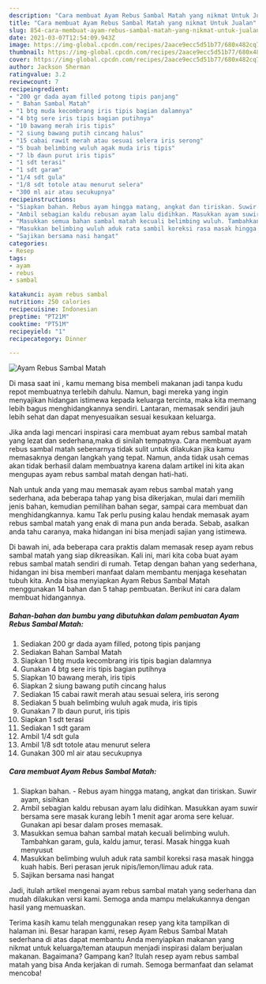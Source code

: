 ```yaml
---
description: "Cara membuat Ayam Rebus Sambal Matah yang nikmat Untuk Jualan"
title: "Cara membuat Ayam Rebus Sambal Matah yang nikmat Untuk Jualan"
slug: 854-cara-membuat-ayam-rebus-sambal-matah-yang-nikmat-untuk-jualan
date: 2021-03-07T12:54:09.943Z
image: https://img-global.cpcdn.com/recipes/2aace9ecc5d51b77/680x482cq70/ayam-rebus-sambal-matah-foto-resep-utama.jpg
thumbnail: https://img-global.cpcdn.com/recipes/2aace9ecc5d51b77/680x482cq70/ayam-rebus-sambal-matah-foto-resep-utama.jpg
cover: https://img-global.cpcdn.com/recipes/2aace9ecc5d51b77/680x482cq70/ayam-rebus-sambal-matah-foto-resep-utama.jpg
author: Jackson Sherman
ratingvalue: 3.2
reviewcount: 7
recipeingredient:
- "200 gr dada ayam filled potong tipis panjang"
- " Bahan Sambal Matah"
- "1 btg muda kecombrang iris tipis bagian dalamnya"
- "4 btg sere iris tipis bagian putihnya"
- "10 bawang merah iris tipis"
- "2 siung bawang putih cincang halus"
- "15 cabai rawit merah atau sesuai selera iris serong"
- "5 buah belimbing wuluh agak muda iris tipis"
- "7 lb daun purut iris tipis"
- "1 sdt terasi"
- "1 sdt garam"
- "1/4 sdt gula"
- "1/8 sdt totole atau menurut selera"
- "300 ml air atau secukupnya"
recipeinstructions:
- "Siapkan bahan. Rebus ayam hingga matang, angkat dan tiriskan. Suwir ayam, sisihkan"
- "Ambil sebagian kaldu rebusan ayam lalu didihkan. Masukkan ayam suwir bersama sere masak kurang lebih 1 menit agar aroma sere keluar. Gunakan api besar dalam proses memasak."
- "Masukkan semua bahan sambal matah kecuali belimbing wuluh. Tambahkan garam, gula, kaldu jamur, terasi. Masak hingga kuah menyusut"
- "Masukkan belimbing wuluh aduk rata sambil koreksi rasa masak hingga kuah habis. Beri perasan jeruk nipis/lemon/limau aduk rata."
- "Sajikan bersama nasi hangat"
categories:
- Resep
tags:
- ayam
- rebus
- sambal

katakunci: ayam rebus sambal 
nutrition: 250 calories
recipecuisine: Indonesian
preptime: "PT21M"
cooktime: "PT51M"
recipeyield: "1"
recipecategory: Dinner

---
```



![Ayam Rebus Sambal Matah](https://img-global.cpcdn.com/recipes/2aace9ecc5d51b77/680x482cq70/ayam-rebus-sambal-matah-foto-resep-utama.jpg)

Di masa  saat ini , kamu memang bisa membeli makanan jadi tanpa kudu repot membuatnya terlebih dahulu. Namun, bagi mereka yang ingin menyajikan hidangan istimewa kepada keluarga tercinta, maka kita memang lebih bagus menghidangkannya sendiri. Lantaran, memasak sendiri jauh lebih sehat dan dapat menyesuaikan sesuai kesukaan keluarga.

Jika anda lagi mencari inspirasi cara membuat ayam rebus sambal matah yang lezat dan sederhana,maka di sinilah tempatnya. Cara membuat ayam rebus sambal matah  sebenarnya tidak sulit untuk dilakukan jika kamu memasaknya dengan langkah yang tepat. Namun, anda tidak usah cemas akan tidak berhasil dalam membuatnya 
karena dalam artikel ini kita akan mengupas ayam rebus sambal matah dengan hati-hati.  



Nah untuk anda yang mau memasak ayam rebus sambal matah yang sederhana, ada beberapa tahap yang bisa dikerjakan, mulai dari memilih jenis bahan, kemudian pemilihan bahan segar, sampai cara membuat dan menghidangkannya. kamu Tak perlu pusing kalau hendak memasak ayam rebus sambal matah yang enak di mana pun anda berada. Sebab, asalkan anda  tahu caranya, maka hidangan ini bisa menjadi sajian yang istimewa.

Di bawah ini, ada beberapa cara praktis  dalam memasak resep ayam rebus sambal matah yang siap dikreasikan. Kali ini, mari kita coba buat ayam rebus sambal matah sendiri di rumah. Tetap dengan bahan yang sederhana, hidangan ini bisa memberi manfaat dalam membantu menjaga kesehatan tubuh kita. Anda bisa menyiapkan Ayam Rebus Sambal Matah menggunakan 14 bahan dan 5 tahap pembuatan. Berikut ini cara dalam membuat hidangannya.

<!--inarticleads1-->

##### Bahan-bahan dan bumbu yang dibutuhkan dalam pembuatan Ayam Rebus Sambal Matah:

1. Sediakan 200 gr dada ayam filled, potong tipis panjang
1. Sediakan  Bahan Sambal Matah
1. Siapkan 1 btg muda kecombrang iris tipis bagian dalamnya
1. Gunakan 4 btg sere iris tipis bagian putihnya
1. Siapkan 10 bawang merah, iris tipis
1. Siapkan 2 siung bawang putih cincang halus
1. Sediakan 15 cabai rawit merah atau sesuai selera, iris serong
1. Sediakan 5 buah belimbing wuluh agak muda, iris tipis
1. Gunakan 7 lb daun purut, iris tipis
1. Siapkan 1 sdt terasi
1. Sediakan 1 sdt garam
1. Ambil 1/4 sdt gula
1. Ambil 1/8 sdt totole atau menurut selera
1. Gunakan 300 ml air atau secukupnya




<!--inarticleads2-->

##### Cara membuat Ayam Rebus Sambal Matah:

1. Siapkan bahan. - Rebus ayam hingga matang, angkat dan tiriskan. Suwir ayam, sisihkan
1. Ambil sebagian kaldu rebusan ayam lalu didihkan. Masukkan ayam suwir bersama sere masak kurang lebih 1 menit agar aroma sere keluar. Gunakan api besar dalam proses memasak.
1. Masukkan semua bahan sambal matah kecuali belimbing wuluh. Tambahkan garam, gula, kaldu jamur, terasi. Masak hingga kuah menyusut
1. Masukkan belimbing wuluh aduk rata sambil koreksi rasa masak hingga kuah habis. Beri perasan jeruk nipis/lemon/limau aduk rata.
1. Sajikan bersama nasi hangat




Jadi, itulah artikel mengenai  ayam rebus sambal matah  yang sederhana dan mudah dilakukan versi kami. Semoga anda mampu melakukannya dengan hasil yang memuaskan. 

Terima kasih kamu telah menggunakan resep yang kita tampilkan di halaman ini. Besar harapan kami, resep  Ayam Rebus Sambal Matah sederhana di atas dapat membantu Anda menyiapkan makanan yang nikmat untuk keluarga/teman ataupun menjadi inspirasi dalam berjualan makanan. Bagaimana? Gampang kan? Itulah resep ayam rebus sambal matah yang bisa Anda kerjakan di rumah. Semoga bermanfaat dan selamat mencoba!

